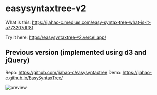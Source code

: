 # easysyntaxtree-v2
What is this: https://jiahao-c.medium.com/easy-syntax-tree-what-is-it-a773207dff8f

Try it here: https://easysyntaxtree-v2.vercel.app/

## Previous version (implemented using d3 and jQuery)
Repo: https://github.com/jiahao-c/easysyntaxtree 
Demo: https://jiahao-c.github.io/EasySyntaxTree/

![preview](https://user-images.githubusercontent.com/8275280/99976795-d71e2a00-2dde-11eb-9d27-16d2b0be0d76.png)
